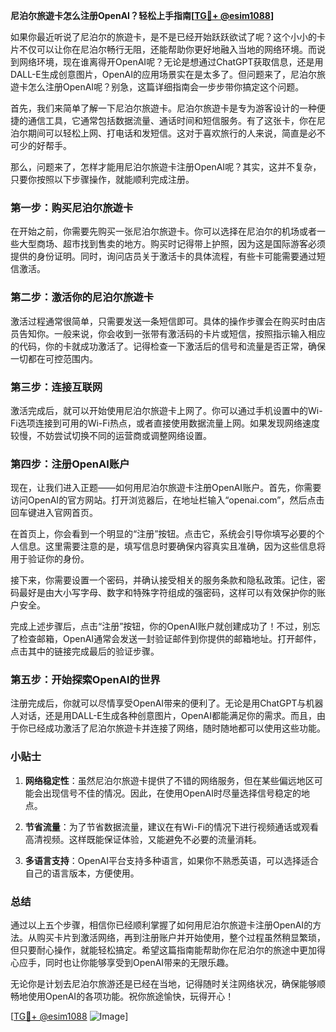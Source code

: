 **尼泊尔旅遊卡怎么注册OpenAI？轻松上手指南[[TG💪+ @esim1088](https://t.me/s/esim1088)]**

如果你最近听说了尼泊尔的旅遊卡，是不是已经开始跃跃欲试了呢？这个小小的卡片不仅可以让你在尼泊尔畅行无阻，还能帮助你更好地融入当地的网络环境。而说到网络环境，现在谁离得开OpenAI呢？无论是想通过ChatGPT获取信息，还是用DALL-E生成创意图片，OpenAI的应用场景实在是太多了。但问题来了，尼泊尔旅遊卡怎么注册OpenAI呢？别急，这篇详细指南会一步步带你搞定这个问题。

首先，我们来简单了解一下尼泊尔旅遊卡。尼泊尔旅遊卡是专为游客设计的一种便捷的通信工具，它通常包括数据流量、通话时间和短信服务。有了这张卡，你在尼泊尔期间可以轻松上网、打电话和发短信。这对于喜欢旅行的人来说，简直是必不可少的好帮手。

那么，问题来了，怎样才能用尼泊尔旅遊卡注册OpenAI呢？其实，这并不复杂，只要你按照以下步骤操作，就能顺利完成注册。

### 第一步：购买尼泊尔旅遊卡

在开始之前，你需要先购买一张尼泊尔旅遊卡。你可以选择在尼泊尔的机场或者一些大型商场、超市找到售卖的地方。购买时记得带上护照，因为这是国际游客必须提供的身份证明。同时，询问店员关于激活卡的具体流程，有些卡可能需要通过短信激活。

### 第二步：激活你的尼泊尔旅遊卡

激活过程通常很简单，只需要发送一条短信即可。具体的操作步骤会在购买时由店员告知你。一般来说，你会收到一张带有激活码的卡片或短信，按照指示输入相应的代码，你的卡就成功激活了。记得检查一下激活后的信号和流量是否正常，确保一切都在可控范围内。

### 第三步：连接互联网

激活完成后，就可以开始使用尼泊尔旅遊卡上网了。你可以通过手机设置中的Wi-Fi选项连接到可用的Wi-Fi热点，或者直接使用数据流量上网。如果发现网络速度较慢，不妨尝试切换不同的运营商或调整网络设置。

### 第四步：注册OpenAI账户

现在，让我们进入正题——如何用尼泊尔旅遊卡注册OpenAI账户。首先，你需要访问OpenAI的官方网站。打开浏览器后，在地址栏输入“openai.com”，然后点击回车键进入官网首页。

在首页上，你会看到一个明显的“注册”按钮。点击它，系统会引导你填写必要的个人信息。这里需要注意的是，填写信息时要确保内容真实且准确，因为这些信息将用于验证你的身份。

接下来，你需要设置一个密码，并确认接受相关的服务条款和隐私政策。记住，密码最好是由大小写字母、数字和特殊字符组成的强密码，这样可以有效保护你的账户安全。

完成上述步骤后，点击“注册”按钮，你的OpenAI账户就创建成功了！不过，别忘了检查邮箱，OpenAI通常会发送一封验证邮件到你提供的邮箱地址。打开邮件，点击其中的链接完成最后的验证步骤。

### 第五步：开始探索OpenAI的世界

注册完成后，你就可以尽情享受OpenAI带来的便利了。无论是用ChatGPT与机器人对话，还是用DALL-E生成各种创意图片，OpenAI都能满足你的需求。而且，由于你已经成功激活了尼泊尔旅遊卡并连接了网络，随时随地都可以使用这些功能。

### 小贴士

1. **网络稳定性**：虽然尼泊尔旅遊卡提供了不错的网络服务，但在某些偏远地区可能会出现信号不佳的情况。因此，在使用OpenAI时尽量选择信号稳定的地点。
   
2. **节省流量**：为了节省数据流量，建议在有Wi-Fi的情况下进行视频通话或观看高清视频。这样既能保证体验，又能避免不必要的流量消耗。

3. **多语言支持**：OpenAI平台支持多种语言，如果你不熟悉英语，可以选择适合自己的语言版本，方便使用。

### 总结

通过以上五个步骤，相信你已经顺利掌握了如何用尼泊尔旅遊卡注册OpenAI的方法。从购买卡片到激活网络，再到注册账户并开始使用，整个过程虽然稍显繁琐，但只要耐心操作，就能轻松搞定。希望这篇指南能帮助你在尼泊尔的旅途中更加得心应手，同时也让你能够享受到OpenAI带来的无限乐趣。

无论你是计划去尼泊尔旅游还是已经在当地，记得随时关注网络状况，确保能够顺畅地使用OpenAI的各项功能。祝你旅途愉快，玩得开心！

[[TG💪+ @esim1088](https://t.me/s/esim1088) ![Image](https://i.postimg.cc/4NQfJmqS/Snipaste-2025-05-13-00-14-12.png)]
